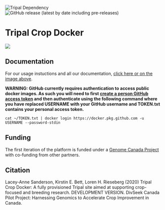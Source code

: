 ![Tripal Dependency](https://img.shields.io/badge/tripal-%3E=3.0-brightgreen)
![GitHub release (latest by date including pre-releases)](https://img.shields.io/github/v/release/DivSeek-Canada/tripal-crop-docker?include_prereleases)


# Tripal Crop Docker

[![](https://www.divseekcanada.ca/tripal-crop-docker/public/full-website-capture.png)](https://www.divseekcanada.ca/tripal-crop-docker/)

## Documentation

For our usage instuctions and all our documentation, [click here or on the image above](https://www.divseekcanada.ca/tripal-crop-docker/).

**WARNING: GitHub currently requires authentication to access public docker images. As such you will need to first [create a person GitHub access token](https://docs.github.com/en/free-pro-team@latest/github/authenticating-to-github/creating-a-personal-access-token) and then authenticate using the following command where you have replaced USERNAME with your GitHub username and TOKEN.txt contains your personal access token.**

```
cat ~/TOKEN.txt | docker login https://docker.pkg.github.com -u USERNAME --password-stdin
```

## Funding

The first iteration of the platform is funded under a [Genome Canada Project](https://www.genomecanada.ca/en/divseek-canada-harnessing-genomics-accelerate-crop-improvement-canada) with co-funding from other partners.

## Citation

Lacey-Anne Sanderson, Kirstin E. Bett, Loren H. Rieseberg (2020) Tripal Crop Docker: A fully provisioned Tripal site aimed at supporting crop-focused and breeding research. DEVELOPMENT VERSION. DivSeek Canada Pilot Project: Harnessing Genomics to Accelerate Crop Improvement in Canada.
